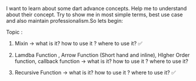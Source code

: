 I want to learn about some dart advance concepts. Help me to understand about their concept. Try to show me in most simple terms, best use case and also maintain professionalism.So lets begin: 

Topic :

1. Mixin -> what is it? how to use it ? where to use it? ✅
2. Lamdba Function , Arrow Function (Short hand and inline), HIgher Order function, callback function -> what is it? how to use it ? where to use it?

3. Recursive Function ->  what is it? how to use it ? where to use it? ✅

